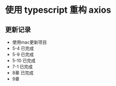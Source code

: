 # 使用 typescript 重构 axios

## 更新记录

- 使用mac更新项目
- 5-4 已完成
- 5-9 已完成
- 5-10 已完成
- 7-1 已完成
- 8章 已完成
- 9章 